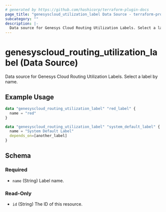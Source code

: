 ```yaml
---
# generated by https://github.com/hashicorp/terraform-plugin-docs
page_title: "genesyscloud_utilization_label Data Source - terraform-provider-genesyscloud"
subcategory: ""
description: |-
  Data source for Genesys Cloud Routing Utilization Labels. Select a label by name.
---
```


# genesyscloud_routing_utilization_label (Data Source)

Data source for Genesys Cloud Routing Utilization Labels. Select a label by name.

## Example Usage

```terraform
data "genesyscloud_routing_utilization_label" "red_label" {
  name = "red"
}
```

```terraform
data "genesyscloud_routing_utilization_label" "system_default_label" {
  name = "System Default Label"
  depends_on=[another_label]
}
```

<!-- schema generated by tfplugindocs -->
## Schema

### Required

- `name` (String) Label name.

### Read-Only

- `id` (String) The ID of this resource.
